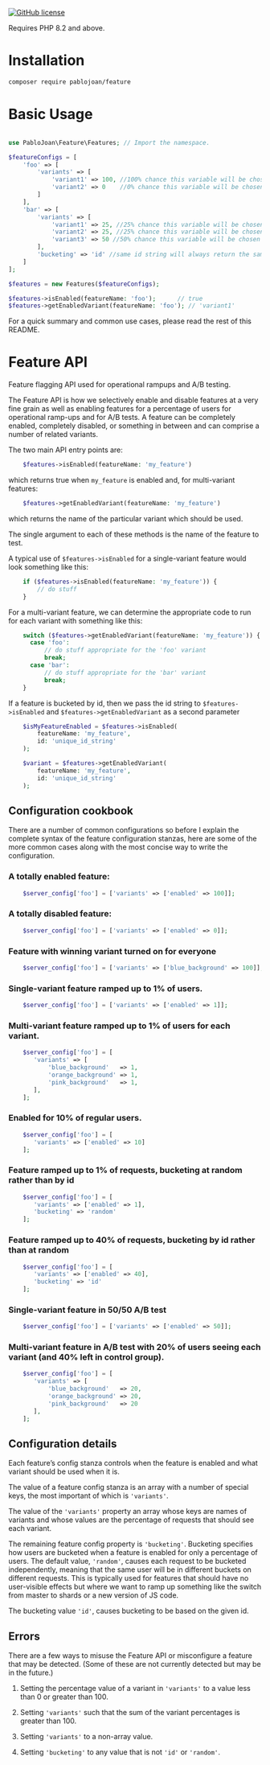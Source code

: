 [![GitHub license](https://img.shields.io/github/license/PabloJoan/feature.svg)](https://github.com/PabloJoan/feature/blob/master/LICENSE)

Requires PHP 8.2 and above.

# Installation

```bash
composer require pablojoan/feature
```

# Basic Usage

```php

use PabloJoan\Feature\Features; // Import the namespace.

$featureConfigs = [
    'foo' => [
        'variants' => [
            'variant1' => 100, //100% chance this variable will be chosen
            'variant2' => 0    //0% chance this variable will be chosen
        ]
    ],
    'bar' => [
        'variants' => [
            'variant1' => 25, //25% chance this variable will be chosen
            'variant2' => 25, //25% chance this variable will be chosen
            'variant3' => 50 //50% chance this variable will be chosen
        ],
        'bucketing' => 'id' //same id string will always return the same variant
    ]
];

$features = new Features($featureConfigs);

$features->isEnabled(featureName: 'foo');      // true
$features->getEnabledVariant(featureName: 'foo'); // 'variant1'
```

For a quick summary and common use cases, please read the rest of this README.

# Feature API

Feature flagging API used for operational rampups and A/B testing.

The Feature API is how we selectively enable and disable features at a very fine
grain as well as enabling features for a percentage of users for operational
ramp-ups and for A/B tests.
A feature can be completely enabled, completely disabled, or something in
between and can comprise a number of related variants.

The two main API entry points are:
```php
    $features->isEnabled(featureName: 'my_feature')
```
which returns true when `my_feature` is enabled and, for multi-variant features:
```php
    $features->getEnabledVariant(featureName: 'my_feature')
```
which returns the name of the particular variant which should be used.

The single argument to each of these methods is the name of the
feature to test.

A typical use of `$features->isEnabled` for a single-variant feature
would look something like this:
```php
    if ($features->isEnabled(featureName: 'my_feature')) {
        // do stuff
    }
```
For a multi-variant feature, we can determine the appropriate code to run for
each variant with something like this:
```php
    switch ($features->getEnabledVariant(featureName: 'my_feature')) {
      case 'foo':
          // do stuff appropriate for the 'foo' variant
          break;
      case 'bar':
          // do stuff appropriate for the 'bar' variant
          break;
    }
```
If a feature is bucketed by id, then we pass the id string to
`$features->isEnabled` and `$features->getEnabledVariant` as a second parameter
```php
    $isMyFeatureEnabled = $features->isEnabled(
        featureName: 'my_feature',
        id: 'unique_id_string'
    );

    $variant = $features->getEnabledVariant(
        featureName: 'my_feature',
        id: 'unique_id_string'
    );
```


## Configuration cookbook

There are a number of common configurations so before I explain the complete
syntax of the feature configuration stanzas, here are some of the more common
cases along with the most concise way to write the configuration.

### A totally enabled feature:
```php
    $server_config['foo'] = ['variants' => ['enabled' => 100]];
```
### A totally disabled feature:
```php
    $server_config['foo'] = ['variants' => ['enabled' => 0]];
```
### Feature with winning variant turned on for everyone
```php
    $server_config['foo'] = ['variants' => ['blue_background' => 100]];
```
### Single-variant feature ramped up to 1% of users.
```php
    $server_config['foo'] = ['variants' => ['enabled' => 1]];
```
### Multi-variant feature ramped up to 1% of users for each variant.
```php
    $server_config['foo'] = [
       'variants' => [
           'blue_background'   => 1,
           'orange_background' => 1,
           'pink_background'   => 1,
       ],
    ];
```
### Enabled for 10% of regular users.
```php
    $server_config['foo'] = [
       'variants' => ['enabled' => 10]
    ];
```
### Feature ramped up to 1% of requests, bucketing at random rather than by id
```php
    $server_config['foo'] = [
       'variants' => ['enabled' => 1],
       'bucketing' => 'random'
    ];
```
### Feature ramped up to 40% of requests, bucketing by id rather than at random
```php
    $server_config['foo'] = [
       'variants' => ['enabled' => 40],
       'bucketing' => 'id'
    ];
```
### Single-variant feature in 50/50 A/B test
```php
    $server_config['foo'] = ['variants' => ['enabled' => 50]];
```
### Multi-variant feature in A/B test with 20% of users seeing each variant (and 40% left in control group).
```php
    $server_config['foo'] = [
       'variants' => [
           'blue_background'   => 20,
           'orange_background' => 20,
           'pink_background'   => 20
       ],
    ];
```
## Configuration details

Each feature’s config stanza controls when the feature is enabled and what
variant should be used when it is.

The value of a feature config stanza is an array with a number of special
keys, the most important of which is `'variants'`.

The value of the `'variants'` property an array whose keys are names of variants
and whose values are the percentage of requests that should see each variant.

The remaining feature config property is `'bucketing'`. Bucketing specifies 
how users are bucketed when a feature is enabled for only a percentage of users.
The default value, `'random'`, causes each request to be bucketed independently,
meaning that the same user will be in different buckets on different requests.
This is typically used for features that should have no user-visible effects
but where we want to ramp up something like the switch from master to shards
or a new version of JS code.

The bucketing value `'id'`, causes bucketing to be based on the given id.

## Errors

There are a few ways to misuse the Feature API or misconfigure a feature that
may be detected. (Some of these are not currently detected but may be in the
future.)

  1. Setting the percentage value of a variant in `'variants'` to a value less
     than 0 or greater than 100.

  2. Setting `'variants'` such that the sum of the variant percentages is 
     greater than 100.

  3. Setting `'variants'` to a non-array value.

  4. Setting `'bucketing'` to any value that is not `'id'` or `'random'`.
